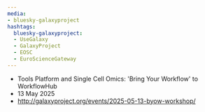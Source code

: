 ```yaml
---
media:
- bluesky-galaxyproject
hashtags:
  bluesky-galaxyproject:
  - UseGalaxy
  - GalaxyProject
  - EOSC
  - EuroScienceGateway
---
```

- Tools Platform and Single Cell Omics: 'Bring Your Workflow' to WorkflowHub
- 13 May 2025
- http://galaxyproject.org/events/2025-05-13-byow-workshop/